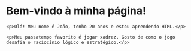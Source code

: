 <!DOCTYPE html>
<html lang="pt-BR">
<head>
    <meta charset="UTF-8">
    <title>Minha Primeira Página</title>
</head>
<body>
    <h1>Bem-vindo à minha página!</h1>

    <p>Olá! Meu nome é João, tenho 20 anos e estou aprendendo HTML.</p>

    <p>Meu passatempo favorito é jogar xadrez. Gosto de como o jogo desafia o raciocínio lógico e estratégico.</p>
</body>
</html>
